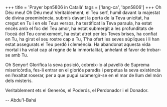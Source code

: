 +++
title = 'Prayer bpn5806 in Català'
tags = ['lang-ca', 'bpn5806']
+++
Oh Déu meu! Oh Déu meu! Veritablement, el Teu serf, humil davant la majestat de divina preeminència, submís davant la porta de la Teva unicitat, ha cregut en Tu i en els Teus versos, ha testificat la Teva paraula, ha estat encès amb el foc del Teu amor, ha estat submergit a les profunditats de l’oceà del Teu coneixement, ha estat atret per les Teves brises, ha confiat en Tu, ha girat el seu rostre cap a Tu, T’ha ofert les seves súpliques i li han estat assegurats el Teu perdó i clemència. Ha abandonat aquesta vida mortal i ha volat cap al regne de la immortalitat, anhelant el favor de trobar-se amb Tu.

Oh Senyor! Glorifica la seva posició, cobreix-lo al pavelló de Suprema misericòrdia, fes-li entrar en el gloriós paradís i perpetua la seva existència en l’exaltat roserar, per a que pugui submergir-se en el mar de llum del món dels misteris.

Veritablement ets el Generós, el Poderós, el Perdonador i el Donador.

-- Abdu'l-Bahá

